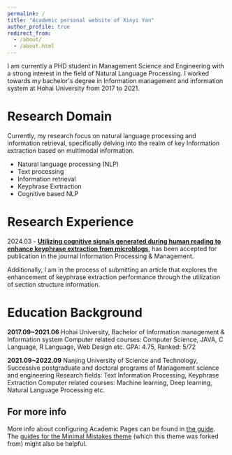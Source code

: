 ```yaml
---
permalink: /
title: "Academic personal website of Xinyi Yan"
author_profile: true
redirect_from: 
  - /about/
  - /about.html
---
```


I am currently a PHD student in Management Science and Engineering with a strong interest in the field of Natural Language Processing. I worked towards my bachelor's degree in Information management and information system at Hohai University from 2017 to 2021. 

Research Domain
======
Currently, my research focus on natural language processing and information retrieval, specifically delving into the realm of key Information extraction based on multimodal information. 
- Natural language processing (NLP)
- Text processing
- Information retrieval
- Keyphrase Exrtraction
- Cognitive based NLP

Research Experience
======
2024.03 - [**Utilizing cognitive signals generated during human reading to enhance keyphrase extraction from microblogs**](https://www.sciencedirect.com/science/article/abs/pii/S0306457323003515), has been accepted for publication in the journal Information Processing & Management.

Additionally, I am in the process of submitting an article that explores the enhancement of keyphrase extraction performance through the utilization of section structure information.

Education Background
======
**2017.09~2021.06** Hohai University, Bachelor of Information management & Information system
Computer related courses: Computer Science, JAVA, C Language, R Language, Web Design etc.
GPA: 4.75, Ranked: 5/72

**2021.09~2022.09** Nanjing University of Science and Technology, Successive postgraduate and doctoral programs of Management science and engineering
Research fields: Text Information Processing, Keyphrase Extraction
Computer related courses: Machine learning, Deep learning, Natural Language Processing etc.

For more info
------
More info about configuring Academic Pages can be found in [the guide](https://academicpages.github.io/markdown/). The [guides for the Minimal Mistakes theme](https://mmistakes.github.io/minimal-mistakes/docs/configuration/) (which this theme was forked from) might also be helpful.

